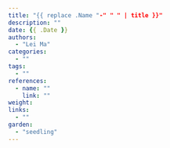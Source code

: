 ```yaml
---
title: "{{ replace .Name "-" " " | title }}"
description: ""
date: {{ .Date }}
authors:
  - "Lei Ma"
categories:
  - ""
tags:
  - ""
references:
  - name: ""
    link: ""
weight:
links:
  - ""
garden:
  - "seedling"
---
```

